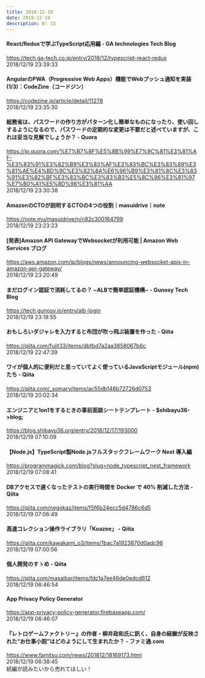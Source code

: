 ```yaml
---
title: 2018-12-19
date: 2018-12-19
description: B! 15
---
```


#### React/Reduxで学ぶTypeScript応用編 - GA technologies Tech Blog
https://tech.ga-tech.co.jp/entry/2018/12/typescript-react-redux<br>
2018/12/19 23:39:33<br>


#### AngularのPWA（Progressive Web Apps）機能でWebプッシュ通知を実装 (1/3)：CodeZine（コードジン）
https://codezine.jp/article/detail/11278<br>
2018/12/19 23:35:30<br>


#### 総務省は、パスワードの作り方がパターン化し簡単なものになったり、使い回しするようになるので、パスワードの定期的な変更は不要だと述べていますが、これは妥当な見解でしょうか？ - Quora
https://jp.quora.com/%E7%B7%8F%E5%8B%99%E7%9C%81%E3%81%AF-%E3%83%91%E3%82%B9%E3%83%AF%E3%83%BC%E3%83%89%E3%81%AE%E4%BD%9C%E3%82%8A%E6%96%B9%E3%81%8C%E3%83%91%E3%82%BF%E3%83%BC%E3%83%B3%E5%8C%96%E3%81%97%E7%B0%A1%E5%8D%98%E3%81%AA<br>
2018/12/19 23:30:38<br>


#### AmazonのCTOが説明するCTOの4つの役割｜masuidrive｜note
https://note.mu/masuidrive/n/n82c300164799<br>
2018/12/19 23:23:23<br>


#### [発表]Amazon API GatewayでWebsocketが利用可能 | Amazon Web Services ブログ
https://aws.amazon.com/jp/blogs/news/announcing-websocket-apis-in-amazon-api-gateway/<br>
2018/12/19 23:20:49<br>


#### まだログイン認証で消耗してるの？ ~ALBで簡単認証機構~ - Gunosy Tech Blog
https://tech.gunosy.io/entry/alb-login<br>
2018/12/19 23:18:55<br>


#### おもしろいダジャレを入力すると布団が吹っ飛ぶ装置を作った - Qiita
https://qiita.com/fujit33/items/dbfbd7a2aa3858067b6c<br>
2018/12/19 22:47:39<br>


#### ワイが個人的に便利だと思っていてよく使っているJavaScriptモジュール(npm)たち - Qiita
https://qiita.com/_somary/items/ac55db148b72726d0753<br>
2018/12/19 20:02:34<br>


#### エンジニアと1on1をするときの事前面談シートテンプレート - $shibayu36->blog;
https://blog.shibayu36.org/entry/2018/12/17/193000<br>
2018/12/19 07:10:09<br>


#### 【Node.js】TypeScript製Node.jsフルスタックフレームワーク Nest 導入編
https://programmagick.com/blog?slug=node_typescript_nest_framework<br>
2018/12/19 07:08:41<br>


#### DBアクセスで遅くなったテストの実行時間を Docker で 40% 削減した方法 - Qiita
https://qiita.com/negokaz/items/f5f6b24ecc5d4786c6d5<br>
2018/12/19 07:06:49<br>


#### 高速コレクション操作ライブラリ「Koazee」 - Qiita
https://qiita.com/kawakami_o3/items/1bac7a1923870d0adc96<br>
2018/12/19 07:00:56<br>


#### 個人開発のすゝめ - Qiita
https://qiita.com/masaibar/items/fdc1a7ee46de0edcd612<br>
2018/12/19 06:46:54<br>


#### App Privacy Policy Generator
https://app-privacy-policy-generator.firebaseapp.com/<br>
2018/12/19 06:46:07<br>


#### 『レトロゲームファクトリー』の作者・柳井政和氏に訊く、自身の経験が反映された“お仕事小説”はどのようにして生まれたか？ - ファミ通.com
https://www.famitsu.com/news/201812/18169173.html<br>
2018/12/19 06:38:45<br>
続編が読みたいから売れてほしい！


